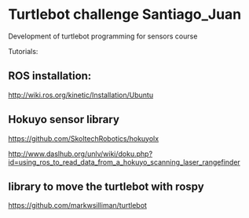 # Turtlebot challenge Santiago_Juan
Development of turtlebot programming for sensors course

Tutorials:
## ROS installation:
http://wiki.ros.org/kinetic/Installation/Ubuntu

## Hokuyo sensor library
https://github.com/SkoltechRobotics/hokuyolx

http://www.daslhub.org/unlv/wiki/doku.php?id=using_ros_to_read_data_from_a_hokuyo_scanning_laser_rangefinder

## library to move the turtlebot with rospy
https://github.com/markwsilliman/turtlebot
